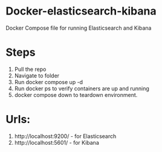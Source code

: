 # Docker-elasticsearch-kibana
Docker Compose file for running Elasticsearch and Kibana 

# Steps
1. Pull the repo
2. Navigate to folder
3. Run docker compose up -d
4. Run docker ps to verify containers are up and running
5. docker compose down to teardown environment.

# Urls:
1. http://localhost:9200/ - for Elasticsearch
2. http://localhost:5601/ - for Kibana
